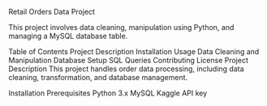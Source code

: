 Retail Orders Data Project

This project involves data cleaning, manipulation using Python, and managing a MySQL database table.

Table of Contents
Project Description
Installation
Usage
Data Cleaning and Manipulation
Database Setup
SQL Queries
Contributing
License
Project Description
This project handles order data processing, including data cleaning, transformation, and database management.

Installation
Prerequisites
Python 3.x
MySQL
Kaggle API key
